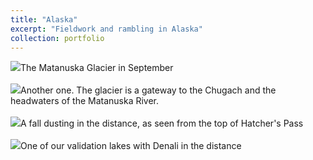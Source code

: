 ```yaml
---
title: "Alaska"
excerpt: "Fieldwork and rambling in Alaska"
collection: portfolio
---
```


<img src='/images/MatGlacier1.jpg'>The Matanuska Glacier in September <br/><br/>
<img src='/images/2023_09_MatGlacier2.jpg'>Another one. The glacier is a gateway to the Chugach and the headwaters of the Matanuska River. <br/><br/>
<img src='/images/HP.jpg'>A fall dusting in the distance, as seen from the top of Hatcher's Pass <br/><br/>
<img src='/images/lake1_denali.jpg'>One of our validation lakes with Denali in the distance<br/><br/>
